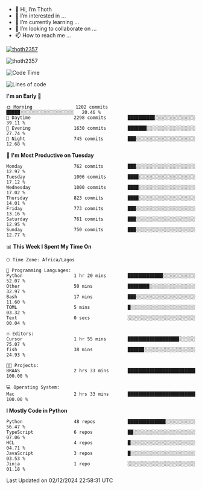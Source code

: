 <!---
thoth2357/thoth2357 is a ✨ special ✨ repository because its `README.md` (this file) appears on your GitHub profile.
You can click the Preview link to take a look at your changes.
--->

- 👋 Hi, I’m Thoth
- 👀 I’m interested in ...
- 🌱 I’m currently learning ...
- 💞️ I’m looking to collaborate on ...
- 📫 How to reach me ...


<p align="left"> <a href="https://github.com/ryo-ma/github-profile-trophy"><img src="https://github-profile-trophy.vercel.app/?username=thoth2357&theme=gruvbox&no-bg=true&no-frame=false&title=MultiLanguage,Commits,Repositories,Stars,Followers,PullRequest,Reviews,Issues" alt="thoth2357" /></a> </p>

<p align="left"> <img src="https://komarev.com/ghpvc/?username=thoth2357&label=Profile%20views&color=0e75b6&style=flat" alt="thoth2357" /> </p>

<!--START_SECTION:waka-->
![Code Time](http://img.shields.io/badge/Code%20Time-3%2C425%20hrs%2055%20mins-blue)

![Lines of code](https://img.shields.io/badge/From%20Hello%20World%20I%27ve%20Written-30.5%20million%20lines%20of%20code-blue)

**I'm an Early 🐤** 

```text
🌞 Morning                1202 commits        █████░░░░░░░░░░░░░░░░░░░░   20.46 % 
🌆 Daytime                2298 commits        ██████████░░░░░░░░░░░░░░░   39.11 % 
🌃 Evening                1630 commits        ███████░░░░░░░░░░░░░░░░░░   27.74 % 
🌙 Night                  745 commits         ███░░░░░░░░░░░░░░░░░░░░░░   12.68 % 
```
📅 **I'm Most Productive on Tuesday** 

```text
Monday                   762 commits         ███░░░░░░░░░░░░░░░░░░░░░░   12.97 % 
Tuesday                  1006 commits        ████░░░░░░░░░░░░░░░░░░░░░   17.12 % 
Wednesday                1000 commits        ████░░░░░░░░░░░░░░░░░░░░░   17.02 % 
Thursday                 823 commits         ████░░░░░░░░░░░░░░░░░░░░░   14.01 % 
Friday                   773 commits         ███░░░░░░░░░░░░░░░░░░░░░░   13.16 % 
Saturday                 761 commits         ███░░░░░░░░░░░░░░░░░░░░░░   12.95 % 
Sunday                   750 commits         ███░░░░░░░░░░░░░░░░░░░░░░   12.77 % 
```


📊 **This Week I Spent My Time On** 

```text
🕑︎ Time Zone: Africa/Lagos

💬 Programming Languages: 
Python                   1 hr 20 mins        █████████████░░░░░░░░░░░░   52.07 % 
Other                    50 mins             ████████░░░░░░░░░░░░░░░░░   32.97 % 
Bash                     17 mins             ███░░░░░░░░░░░░░░░░░░░░░░   11.60 % 
TOML                     5 mins              █░░░░░░░░░░░░░░░░░░░░░░░░   03.32 % 
Text                     0 secs              ░░░░░░░░░░░░░░░░░░░░░░░░░   00.04 % 

🔥 Editors: 
Cursor                   1 hr 55 mins        ███████████████████░░░░░░   75.07 % 
fish                     38 mins             ██████░░░░░░░░░░░░░░░░░░░   24.93 % 

🐱‍💻 Projects: 
BRAAS                    2 hrs 33 mins       █████████████████████████   100.00 % 

💻 Operating System: 
Mac                      2 hrs 33 mins       █████████████████████████   100.00 % 
```

**I Mostly Code in Python** 

```text
Python                   48 repos            ██████████████░░░░░░░░░░░   56.47 % 
TypeScript               6 repos             ██░░░░░░░░░░░░░░░░░░░░░░░   07.06 % 
HCL                      4 repos             █░░░░░░░░░░░░░░░░░░░░░░░░   04.71 % 
JavaScript               3 repos             █░░░░░░░░░░░░░░░░░░░░░░░░   03.53 % 
Jinja                    1 repo              ░░░░░░░░░░░░░░░░░░░░░░░░░   01.18 % 
```




 Last Updated on 02/12/2024 22:58:31 UTC
<!--END_SECTION:waka-->
<!--![](http://github-profile-summary-cards.vercel.app/api/cards/profile-details?username=thoth2357&theme=2077)

![](http://github-profile-summary-cards.vercel.app/api/cards/stats?username=thoth2357&theme=2077)![](http://github-profile-summary-cards.vercel.app/api/cards/productive-time?username=thoth2357&theme=2077&utcOffset=8) -->
